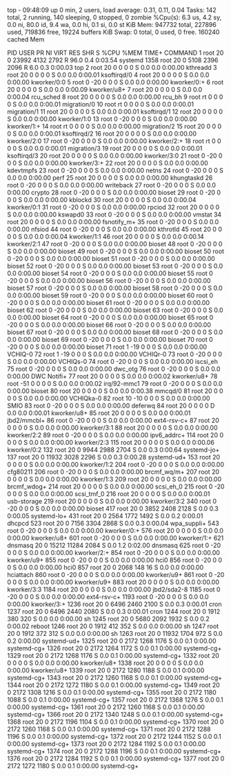 top - 09:48:09 up 0 min,  2 users,  load average: 0.31, 0.11, 0.04
Tasks: 142 total,   2 running, 140 sleeping,   0 stopped,   0 zombie
%Cpu(s):  6.3 us,  4.2 sy,  0.0 ni, 80.0 id,  9.4 wa,  0.0 hi,  0.1 si,  0.0 st
KiB Mem:    947732 total,   227896 used,   719836 free,    19224 buffers
KiB Swap:        0 total,        0 used,        0 free.   160240 cached Mem

  PID USER      PR  NI    VIRT    RES    SHR S  %CPU %MEM     TIME+ COMMAND
    1 root      20   0   23992   4132   2792 R  96.0  0.4   0:03.54 systemd
 1358 root      20   0    5108   2396   2096 R   6.0  0.3   0:00.03 top
    2 root      20   0       0      0      0 S   0.0  0.0   0:00.00 kthreadd
    3 root      20   0       0      0      0 S   0.0  0.0   0:00.01 ksoftirqd/0
    4 root      20   0       0      0      0 S   0.0  0.0   0:00.00 kworker/0:0
    5 root       0 -20       0      0      0 S   0.0  0.0   0:00.00 kworker/0:+
    6 root      20   0       0      0      0 S   0.0  0.0   0:00.09 kworker/u8+
    7 root      20   0       0      0      0 S   0.0  0.0   0:00.04 rcu_sched
    8 root      20   0       0      0      0 S   0.0  0.0   0:00.00 rcu_bh
    9 root      rt   0       0      0      0 S   0.0  0.0   0:00.01 migration/0
   10 root      rt   0       0      0      0 S   0.0  0.0   0:00.01 migration/1
   11 root      20   0       0      0      0 S   0.0  0.0   0:00.01 ksoftirqd/1
   12 root      20   0       0      0      0 S   0.0  0.0   0:00.00 kworker/1:0
   13 root       0 -20       0      0      0 S   0.0  0.0   0:00.00 kworker/1:+
   14 root      rt   0       0      0      0 S   0.0  0.0   0:00.00 migration/2
   15 root      20   0       0      0      0 S   0.0  0.0   0:00.01 ksoftirqd/2
   16 root      20   0       0      0      0 S   0.0  0.0   0:00.00 kworker/2:0
   17 root       0 -20       0      0      0 S   0.0  0.0   0:00.00 kworker/2:+
   18 root      rt   0       0      0      0 S   0.0  0.0   0:00.01 migration/3
   19 root      20   0       0      0      0 S   0.0  0.0   0:00.01 ksoftirqd/3
   20 root      20   0       0      0      0 S   0.0  0.0   0:00.00 kworker/3:0
   21 root       0 -20       0      0      0 S   0.0  0.0   0:00.00 kworker/3:+
   22 root      20   0       0      0      0 S   0.0  0.0   0:00.00 kdevtmpfs
   23 root       0 -20       0      0      0 S   0.0  0.0   0:00.00 netns
   24 root       0 -20       0      0      0 S   0.0  0.0   0:00.00 perf
   25 root      20   0       0      0      0 S   0.0  0.0   0:00.00 khungtaskd
   26 root       0 -20       0      0      0 S   0.0  0.0   0:00.00 writeback
   27 root       0 -20       0      0      0 S   0.0  0.0   0:00.00 crypto
   28 root       0 -20       0      0      0 S   0.0  0.0   0:00.00 bioset
   29 root       0 -20       0      0      0 S   0.0  0.0   0:00.00 kblockd
   30 root      20   0       0      0      0 S   0.0  0.0   0:00.04 kworker/0:1
   31 root       0 -20       0      0      0 S   0.0  0.0   0:00.00 rpciod
   32 root      20   0       0      0      0 S   0.0  0.0   0:00.00 kswapd0
   33 root       0 -20       0      0      0 S   0.0  0.0   0:00.00 vmstat
   34 root      20   0       0      0      0 S   0.0  0.0   0:00.00 fsnotify_m+
   35 root       0 -20       0      0      0 S   0.0  0.0   0:00.00 nfsiod
   44 root       0 -20       0      0      0 S   0.0  0.0   0:00.00 kthrotld
   45 root      20   0       0      0      0 S   0.0  0.0   0:00.04 kworker/1:1
   46 root      20   0       0      0      0 S   0.0  0.0   0:00.14 kworker/2:1
   47 root       0 -20       0      0      0 S   0.0  0.0   0:00.00 bioset
   48 root       0 -20       0      0      0 S   0.0  0.0   0:00.00 bioset
   49 root       0 -20       0      0      0 S   0.0  0.0   0:00.00 bioset
   50 root       0 -20       0      0      0 S   0.0  0.0   0:00.00 bioset
   51 root       0 -20       0      0      0 S   0.0  0.0   0:00.00 bioset
   52 root       0 -20       0      0      0 S   0.0  0.0   0:00.00 bioset
   53 root       0 -20       0      0      0 S   0.0  0.0   0:00.00 bioset
   54 root       0 -20       0      0      0 S   0.0  0.0   0:00.00 bioset
   55 root       0 -20       0      0      0 S   0.0  0.0   0:00.00 bioset
   56 root       0 -20       0      0      0 S   0.0  0.0   0:00.00 bioset
   57 root       0 -20       0      0      0 S   0.0  0.0   0:00.00 bioset
   58 root       0 -20       0      0      0 S   0.0  0.0   0:00.00 bioset
   59 root       0 -20       0      0      0 S   0.0  0.0   0:00.00 bioset
   60 root       0 -20       0      0      0 S   0.0  0.0   0:00.00 bioset
   61 root       0 -20       0      0      0 S   0.0  0.0   0:00.00 bioset
   62 root       0 -20       0      0      0 S   0.0  0.0   0:00.00 bioset
   63 root       0 -20       0      0      0 S   0.0  0.0   0:00.00 bioset
   64 root       0 -20       0      0      0 S   0.0  0.0   0:00.00 bioset
   65 root       0 -20       0      0      0 S   0.0  0.0   0:00.00 bioset
   66 root       0 -20       0      0      0 S   0.0  0.0   0:00.00 bioset
   67 root       0 -20       0      0      0 S   0.0  0.0   0:00.00 bioset
   68 root       0 -20       0      0      0 S   0.0  0.0   0:00.00 bioset
   69 root       0 -20       0      0      0 S   0.0  0.0   0:00.00 bioset
   70 root       0 -20       0      0      0 S   0.0  0.0   0:00.00 bioset
   71 root       1 -19       0      0      0 S   0.0  0.0   0:00.00 VCHIQ-0
   72 root       1 -19       0      0      0 S   0.0  0.0   0:00.00 VCHIQr-0
   73 root       0 -20       0      0      0 S   0.0  0.0   0:00.00 VCHIQs-0
   74 root       0 -20       0      0      0 S   0.0  0.0   0:00.00 iscsi_eh
   75 root       0 -20       0      0      0 S   0.0  0.0   0:00.00 dwc_otg
   76 root       0 -20       0      0      0 S   0.0  0.0   0:00.00 DWC Notifi+
   77 root      20   0       0      0      0 S   0.0  0.0   0:00.02 kworker/u8+
   78 root     -51   0       0      0      0 S   0.0  0.0   0:00.02 irq/92-mmc1
   79 root       0 -20       0      0      0 S   0.0  0.0   0:00.00 bioset
   80 root      20   0       0      0      0 S   0.0  0.0   0:00.38 mmcqd/0
   81 root      20   0       0      0      0 S   0.0  0.0   0:00.00 VCHIQka-0
   82 root      10 -10       0      0      0 S   0.0  0.0   0:00.00 SMIO
   83 root       0 -20       0      0      0 S   0.0  0.0   0:00.00 deferwq
   84 root      20   0       0      0      0 D   0.0  0.0   0:00.01 kworker/u8+
   85 root      20   0       0      0      0 S   0.0  0.0   0:00.01 jbd2/mmcbl+
   86 root       0 -20       0      0      0 S   0.0  0.0   0:00.00 ext4-rsv-c+
   87 root      20   0       0      0      0 S   0.0  0.0   0:00.00 kworker/3:1
   88 root      20   0       0      0      0 S   0.0  0.0   0:00.00 kworker/2:2
   89 root       0 -20       0      0      0 S   0.0  0.0   0:00.00 ipv6_addrc+
  114 root      20   0       0      0      0 S   0.0  0.0   0:00.00 kworker/2:3
  115 root      20   0       0      0      0 S   0.0  0.0   0:00.06 kworker/0:2
  132 root      20   0    9944   2988   2704 S   0.0  0.3   0:00.64 systemd-jo+
  137 root      20   0   11932   3028   2296 S   0.0  0.3   0:00.28 systemd-ud+
  153 root      20   0       0      0      0 S   0.0  0.0   0:00.00 kworker/1:2
  204 root       0 -20       0      0      0 S   0.0  0.0   0:00.00 cfg80211
  206 root       0 -20       0      0      0 S   0.0  0.0   0:00.00 brcmf_wq/m+
  207 root      20   0       0      0      0 S   0.0  0.0   0:00.00 kworker/1:3
  209 root      20   0       0      0      0 S   0.0  0.0   0:00.00 brcmf_wdog+
  214 root      20   0       0      0      0 S   0.0  0.0   0:00.00 scsi_eh_0
  215 root       0 -20       0      0      0 S   0.0  0.0   0:00.00 scsi_tmf_0
  216 root      20   0       0      0      0 S   0.0  0.0   0:00.01 usb-storage
  219 root      20   0       0      0      0 S   0.0  0.0   0:00.00 kworker/3:2
  340 root       0 -20       0      0      0 S   0.0  0.0   0:00.00 bioset
  417 root      20   0    3852   2408   2128 S   0.0  0.3   0:00.05 systemd-lo+
  431 root      20   0    2564   1772   1492 S   0.0  0.2   0:00.01 dhcpcd
  523 root      20   0    7156   3304   2868 S   0.0  0.3   0:00.04 wpa_suppli+
  543 root       0 -20       0      0      0 S   0.0  0.0   0:00.00 kworker/0:+
  576 root      20   0       0      0      0 S   0.0  0.0   0:00.00 kworker/u8+
  601 root       0 -20       0      0      0 S   0.0  0.0   0:00.00 kworker/1:+
  621 dnsmasq   20   0   15212  11284   2084 S   0.0  1.2   0:02.00 dnsmasq
  625 root       0 -20       0      0      0 S   0.0  0.0   0:00.00 kworker/2:+
  854 root       0 -20       0      0      0 S   0.0  0.0   0:00.00 kworker/u9+
  855 root       0 -20       0      0      0 S   0.0  0.0   0:00.00 hci0
  856 root       0 -20       0      0      0 S   0.0  0.0   0:00.00 hci0
  857 root      20   0    2068    148     16 S   0.0  0.0   0:00.00 hciattach
  860 root       0 -20       0      0      0 S   0.0  0.0   0:00.00 kworker/u9+
  861 root       0 -20       0      0      0 S   0.0  0.0   0:00.00 kworker/u9+
  883 root      20   0       0      0      0 S   0.0  0.0   0:00.00 kworker/3:3
 1184 root      20   0       0      0      0 S   0.0  0.0   0:00.00 jbd2/sda2-8
 1185 root       0 -20       0      0      0 S   0.0  0.0   0:00.00 ext4-rsv-c+
 1193 root       0 -20       0      0      0 S   0.0  0.0   0:00.00 kworker/3:+
 1236 root      20   0    6496   2460   2100 S   0.0  0.3   0:00.01 cron
 1237 root      20   0    6496   2440   2080 S   0.0  0.3   0:00.01 cron
 1244 root      20   0    1912    380    320 S   0.0  0.0   0:00.00 sh
 1245 root      20   0    5680   2092   1932 S   0.0  0.2   0:00.02 reboot
 1246 root      20   0    1912    412    352 S   0.0  0.0   0:00.00 sh
 1247 root      20   0    1912    372    312 S   0.0  0.0   0:00.00 sh
 1263 root      20   0   11932   1704    972 S   0.0  0.2   0:00.00 systemd-ud+
 1325 root      20   0    2172   1268   1176 S   0.0  0.1   0:00.00 systemd-cg+
 1326 root      20   0    2172   1264   1172 S   0.0  0.1   0:00.00 systemd-cg+
 1329 root      20   0    2172   1268   1176 S   0.0  0.1   0:00.00 systemd-cg+
 1332 root      20   0       0      0      0 S   0.0  0.0   0:00.00 kworker/u8+
 1338 root      20   0       0      0      0 S   0.0  0.0   0:00.00 kworker/u8+
 1339 root      20   0    2172   1280   1188 S   0.0  0.1   0:00.00 systemd-cg+
 1343 root      20   0    2172   1260   1168 S   0.0  0.1   0:00.00 systemd-cg+
 1344 root      20   0    2172   1272   1180 S   0.0  0.1   0:00.00 systemd-cg+
 1349 root      20   0    2172   1308   1216 S   0.0  0.1   0:00.00 systemd-cg+
 1355 root      20   0    2172   1180   1088 S   0.0  0.1   0:00.00 systemd-cg+
 1357 root      20   0    2172   1368   1276 S   0.0  0.1   0:00.00 systemd-cg+
 1361 root      20   0    2172   1260   1168 S   0.0  0.1   0:00.00 systemd-cg+
 1366 root      20   0    2172   1340   1248 S   0.0  0.1   0:00.00 systemd-cg+
 1368 root      20   0    2172   1196   1104 S   0.0  0.1   0:00.00 systemd-cg+
 1370 root      20   0    2172   1260   1168 S   0.0  0.1   0:00.00 systemd-cg+
 1371 root      20   0    2172   1288   1196 S   0.0  0.1   0:00.00 systemd-cg+
 1372 root      20   0    2172   1244   1152 S   0.0  0.1   0:00.00 systemd-cg+
 1373 root      20   0    2172   1284   1192 S   0.0  0.1   0:00.00 systemd-cg+
 1374 root      20   0    2172   1288   1196 S   0.0  0.1   0:00.00 systemd-cg+
 1376 root      20   0    2172   1284   1192 S   0.0  0.1   0:00.00 systemd-cg+
 1377 root      20   0    2172   1272   1180 S   0.0  0.1   0:00.00 systemd-cg+
